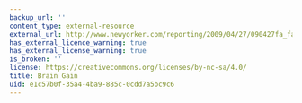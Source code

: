 ```yaml
---
backup_url: ''
content_type: external-resource
external_url: http://www.newyorker.com/reporting/2009/04/27/090427fa_fact_talbot?currentPage=all
has_external_licence_warning: true
has_external_license_warning: true
is_broken: ''
license: https://creativecommons.org/licenses/by-nc-sa/4.0/
title: Brain Gain
uid: e1c57b0f-35a4-4ba9-885c-0cdd7a5bc9c6
---
```

